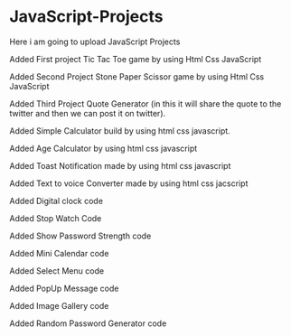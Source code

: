 # JavaScript-Projects
Here i am going to upload JavaScript Projects

Added First project Tic Tac Toe game by using Html Css JavaScript

Added Second Project Stone Paper Scissor game by using Html Css JavaScript

Added Third Project Quote Generator (in this it will share the quote to the twitter and then we can post it on twitter).

Added Simple Calculator build by using html css javascript.

Added Age Calculator by using html css javascript

Added Toast Notification made by using html css javascript

Added Text to voice Converter made by using html css jacscript

Added Digital clock code 

Added Stop Watch Code

Added Show Password Strength code

Added Mini Calendar code

Added Select Menu code

Added PopUp Message code

Added Image Gallery code

Added Random Password Generator code


